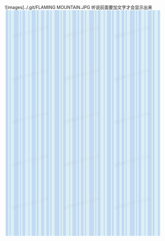 ![images]../.git/FLAMING MOUNTAIN.JPG
听说前面要加文字才会显示出来
![images](https://github.com/xiechao999/xiechao999.github.io/blob/master/backimage.jpg)

